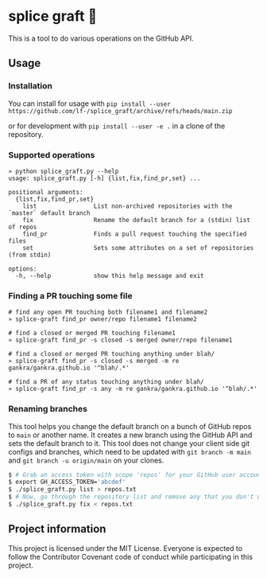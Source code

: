 # splice graft 🌿

This is a tool to do various operations on the GitHub API.

## Usage

### Installation

You can install for usage with `pip install --user https://github.com/lf-/splice_graft/archive/refs/heads/main.zip`

or for development with `pip install --user -e .` in a clone of the repository.

### Supported operations

```
» python splice_graft.py --help
usage: splice_graft.py [-h] {list,fix,find_pr,set} ...

positional arguments:
  {list,fix,find_pr,set}
    list                List non-archived repositories with the `master` default branch
    fix                 Rename the default branch for a (stdin) list of repos
    find_pr             Finds a pull request touching the specified files
    set                 Sets some attributes on a set of repositories (from stdin)

options:
  -h, --help            show this help message and exit
```

### Finding a PR touching some file

```
# find any open PR touching both filename1 and filename2
» splice-graft find_pr owner/repo filename1 filename2

# find a closed or merged PR touching filename1
» splice-graft find_pr -s closed -s merged owner/repo filename1

# find a closed or merged PR touching anything under blah/
» splice-graft find_pr -s closed -s merged -m re gankra/gankra.github.io '^blah/.*'

# find a PR of any status touching anything under blah/
» splice-graft find_pr -s any -m re gankra/gankra.github.io '^blah/.*'
```

### Renaming branches

This tool helps you change the default branch on a bunch of GitHub repos to
`main` or another name. It creates a new branch using the GitHub API and sets
the default branch to it. This tool does not change your client side git
configs and branches, which need to be updated with `git branch -m main` and
`git branch -u origin/main` on your clones.

```bash
$ # Grab an access token with scope 'repos' for your GitHub user account at https://github.com/settings/tokens
$ export GH_ACCESS_TOKEN='abcdef'
$ ./splice_graft.py list > repos.txt
$ # Now, go through the repository list and remove any that you don't want to use
$ ./splice_graft.py fix < repos.txt
```

## Project information

This project is licensed under the MIT License. Everyone is expected to follow
the Contributor Covenant code of conduct while participating in this project.

